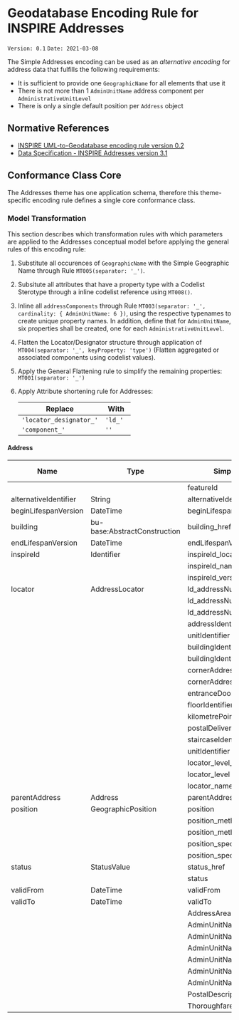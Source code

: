 # Geodatabase Encoding Rule for INSPIRE Addresses

`Version: 0.1`
`Date: 2021-03-08`

The Simple Addresses encoding can be used as an *alternative encoding* for address data that fulfills the following requirements:

* It is sufficient to provide one `GeographicName` for all elements that use it 
* There is not more than 1 `AdminUnitName` address component per `AdministrativeUnitLevel`
* There is only a single default position per `Address` object

## Normative References

* [INSPIRE UML-to-Geodatabase encoding rule version 0.2](GeodatabaseEncoding.md)
* [Data Specification - INSPIRE Addresses version 3.1](https://inspire.ec.europa.eu/Themes/79/2892)

## Conformance Class Core

The Addresses theme has one application schema, therefore this theme-specific encoding rule defines a single core conformance class.

### Model Transformation

This section describes which transformation rules with which parameters are applied to the Addresses conceptual model before applying the general rules of this encoding rule:
 
1. Substitute all occurences of `GeographicName` with the Simple Geographic Name through Rule `MT005(separator: '_')`.  
2. Subsitute all attributes that have a property type with a Codelist Sterotype through a inline codelist reference using `MT008()`. 
3. Inline all `addressComponents` through Rule `MT003(separator: '_', cardinality: { AdminUnitName: 6 })`, using the respective typenames to create unique property names. In addition, define that for `AdminUnitName`, six properties shall be created, one for each `AdministrativeUnitLevel`.
4. Flatten the Locator/Designator structure through application of `MT004(separator: '_', keyProperty: 'type')` (Flatten aggregated or associated components using codelist values). 
5. Apply the General Flattening rule to simplify the remaining properties: `MT001(separator: '_')` 
6. Apply Attribute shortening rule for Addresses:

    |Replace|With|
    |----|----|
    |`'locator_designator_'`|`'ld_' `|
    |`'component_'`|`'' `|





#### Address

|Name|Type|Simplified Name|GDB Type|
|------|------|------|------|
|||featureId|Long|
|alternativeIdentifier|String|alternativeIdentifier|Text|
|beginLifespanVersion|DateTime|beginLifespanVersion|Date|
|building|bu-base:AbstractConstruction|building_href|Text|
|endLifespanVersion|DateTime|endLifespanVersion|Date|
|inspireId|Identifier|inspireId_localId|Text|
|||inspireId_namespace|Text|
|||inspireId_versionId|Text|
|locator|AddressLocator|ld_addressNumber|Text|
|||ld_addressNumberExtension|Text|
|||ld_addressNumber2ndExtension|Text|
|||addressIdentifierGeneral|Text|
|||unitIdentifier|Text|
|||buildingIdentifier|Text|
|||buildingIdentifierPrefix|Text|
|||cornerAddress1stIdentifier|Text|
|||cornerAddress2ndIdentifier|Text|
|||entranceDoorIdentifier|Text|
|||floorIdentifier|Text|
|||kilometrePoint|Text|
|||postalDeliveryIdentifier|Text|
|||staircaseIdentifier|Text|
|||unitIdentifier|Text|
|||locator_level_href|Text|
|||locator_level|Text|
|||locator_name|Text|
|parentAddress|Address|parentAddress|Text|
|position|GeographicPosition|position|Geometry|
|||position_method_href|Text|
|||position_method|Text|
|||position_specification_href|Text|
|||position_specification|Text|
|status|StatusValue|status_href|Text|
|||status|Text|
|validFrom|DateTime|validFrom|Date|
|validTo|DateTime|validTo|Date|
|||AddressAreaName|Text|
|||AdminUnitName_1stLevel|Text|
|||AdminUnitName_2ndLevel|Text|
|||AdminUnitName_3rdLevel|Text|
|||AdminUnitName_4thLevel|Text|
|||AdminUnitName_5thLevel|Text|
|||AdminUnitName_6thLevel|Text|
|||PostalDescriptor|Text|
|||ThoroughfareName|Text|
